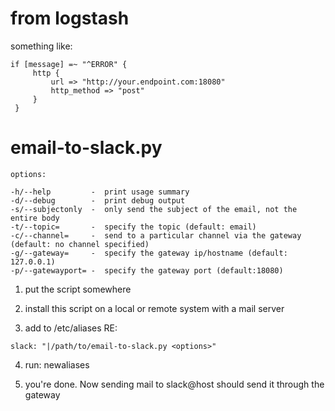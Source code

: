 # from logstash

something like:

```
if [message] =~ "^ERROR" {
     http {
         url => "http://your.endpoint.com:18080"
         http_method => "post"
     }
 }
```

# email-to-slack.py

```
options:

-h/--help         -  print usage summary
-d/--debug        -  print debug output
-s/--subjectonly  -  only send the subject of the email, not the entire body
-t/--topic=       -  specify the topic (default: email)
-c/--channel=     -  send to a particular channel via the gateway (default: no channel specified)
-g/--gateway=     -  specify the gateway ip/hostname (default: 127.0.0.1)
-p/--gatewayport= -  specify the gateway port (default:18080)
```

1. put the script somewhere

2. install this script on a local or remote system with a mail server
3. add to /etc/aliases RE:

```
slack: "|/path/to/email-to-slack.py <options>"

```

4. run: newaliases

5. you're done. Now sending mail to slack@host should send it through the gateway
